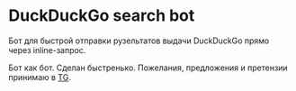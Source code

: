 # DuckDuckGo search bot

Бот для быстрой отправки рузельтатов выдачи DuckDuckGo прямо через inline-запрос.

Бот как бот. Сделан быстренько. Пожелания, предложения и претензии принимаю в [TG](https://t.me/apfel "Телега").